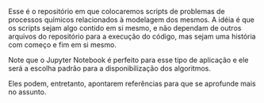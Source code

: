 Esse é o repositório em que colocaremos scripts de problemas de processos químicos relacionados à modelagem dos mesmos. A idéia é que os scripts sejam algo contido em si mesmo, e não dependam de outros arquivos do repositório para a execução do código, mas sejam uma história com começo e fim em si mesmo. 

Note que o Jupyter Notebook é perfeito para esse tipo de aplicação e ele será a escolha padrão para a disponibilização dos algoritmos.

Eles podem, entretanto, apontarem referências para que se aprofunde mais no assunto.
